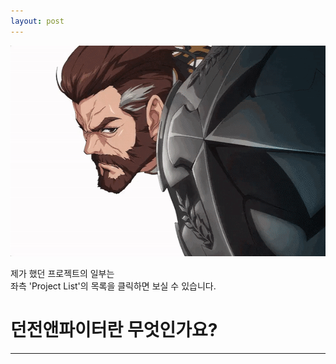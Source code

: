 ```yaml
---
layout: post
---
```

<img src="/images/fulls/me.gif" style="width:600px; height:337px;">  

제가 했던 프로젝트의 일부는  
좌측 'Project List'의 목록을 클릭하면 보실 수 있습니다.  

# 던전앤파이터란 무엇인가요?
---
> 
